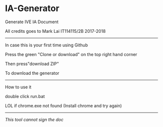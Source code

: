 # IA-Generator

Generate IVE IA Document

All credits goes to Mark Lai IT114115/2B 2017-2018

********************************************************************
In case this is your first time using Github

Press the green "Clone or download" on the top right hand corner

Then press"download ZIP"

To download the generator
********************************************************************
How to use it

double click run.bat

LOL if chrome.exe not found (Install chrome and try again)
********************************************************************

*This tool cannot sign the doc*
